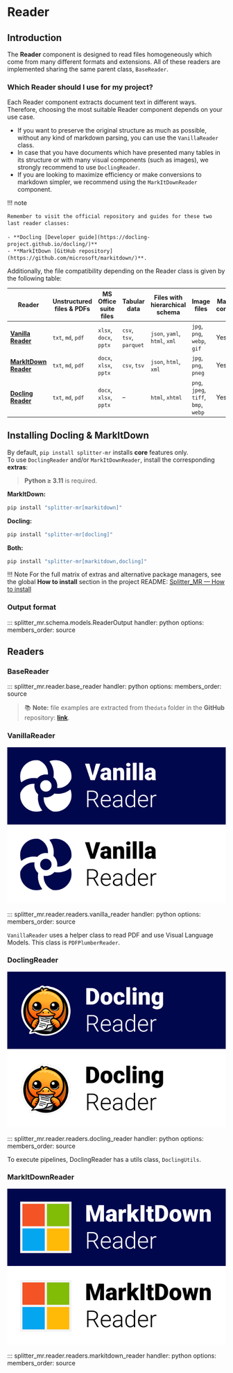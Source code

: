 
# Reader

## Introduction

The **Reader** component is designed to read files homogeneously which come from many different formats and extensions. All of these readers are implemented sharing the same parent class, `BaseReader`.

### Which Reader should I use for my project?

Each Reader component extracts document text in different ways. Therefore, choosing the most suitable Reader component depends on your use case.

- If you want to preserve the original structure as much as possible, without any kind of markdown parsing, you can use the `VanillaReader` class.
- In case that you have documents which have presented many tables in its structure or with many visual components (such as images), we strongly recommend to use `DoclingReader`. 
- If you are looking to maximize efficiency or make conversions to markdown simpler, we recommend using the `MarkItDownReader` component.

!!! note

    Remember to visit the official repository and guides for these two last reader classes: 

    - **Docling [Developer guide](https://docling-project.github.io/docling/)** 
    - **MarkItDown [GitHub repository](https://github.com/microsoft/markitdown/)**.

Additionally, the file compatibility depending on the Reader class is given by the following table:

| **Reader**                           | **Unstructured files & PDFs** | **MS Office suite files** | **Tabular data** | **Files with hierarchical schema** | **Image files**                      | **Markdown conversion** |
|-------------------------------------|-------------------------------|---------------------------|------------------|------------------------------------|--------------------------------------|-------------------------|
| [**Vanilla Reader**](#vanillareader)    | `txt`, `md`, `pdf`            | `xlsx`, `docx`, `pptx`    | `csv`, `tsv`, `parquet` | `json`, `yaml`, `html`, `xml`    | `jpg`, `png`, `webp`, `gif`          | Yes                     |
| [**MarkItDown Reader**](#markitdownreader) | `txt`, `md`, `pdf`            | `docx`, `xlsx`, `pptx`    | `csv`, `tsv`     | `json`, `html`, `xml`             | `jpg`, `png`, `pneg`                 | Yes                     |
| [**Docling Reader**](#doclingreader)   | `txt`, `md`, `pdf`            | `docx`, `xlsx`, `pptx`    | –                | `html`, `xhtml`                   | `png`, `jpeg`, `tiff`, `bmp`, `webp` | Yes                     |

## Installing Docling & MarkItDown

By default, `pip install splitter-mr` installs **core** features only.  
To use `DoclingReader` and/or `MarkItDownReader`, install the corresponding **extras**:

> **Python ≥ 3.11** is required.

**MarkItDown:**

```bash
pip install "splitter-mr[markitdown]"
```

**Docling:**

```bash
pip install "splitter-mr[docling]"
```

**Both:**

```bash
pip install "splitter-mr[markitdown,docling]"
```

!!! Note
    For the full matrix of extras and alternative package managers, see the global **How to install** section in the project README:
    [Splitter_MR — How to install](https://github.com/andreshere00/Splitter_MR/#how-to-install)

### Output format

::: splitter_mr.schema.models.ReaderOutput
handler: python
options:
members_order: source

## Readers

### BaseReader

::: splitter_mr.reader.base_reader
handler: python
options:
members_order: source

> 📚 **Note:** file examples are extracted from  the`data` folder in the **GitHub** repository: [**link**](https://github.com/andreshere00/Splitter_MR/tree/main/data).

### VanillaReader

![VanillaReader logo](../assets/vanilla_reader_button.svg#gh-light-mode-only)
![VanillaReader logo](../assets/vanilla_reader_button_white.svg#gh-dark-mode-only)

::: splitter_mr.reader.readers.vanilla_reader
handler: python
options:
members_order: source

`VanillaReader` uses a helper class to read PDF and use Visual Language Models. This class is `PDFPlumberReader`.

### DoclingReader

![DoclingReader logo](../assets/docling_reader_button.svg#gh-light-mode-only)
![DoclingReader logo](../assets/docling_reader_button_white.svg#gh-dark-mode-only)

::: splitter_mr.reader.readers.docling_reader
handler: python
options:
members_order: source

To execute pipelines, DoclingReader has a utils class, `DoclingUtils`.

### MarkItDownReader

![MarkItDownReader logo](../assets/markitdown_reader_button.svg#gh-light-mode-only)
![MarkItDownReader logo](../assets/markitdown_reader_button_white.svg#gh-dark-mode-only)

::: splitter_mr.reader.readers.markitdown_reader
handler: python
options:
members_order: source
